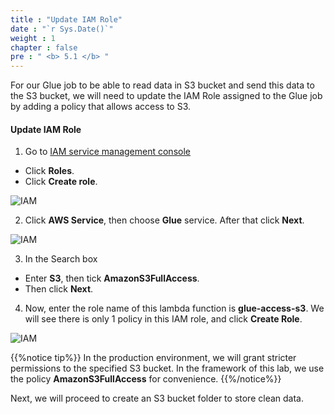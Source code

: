 ```yaml
---
title : "Update IAM Role"
date : "`r Sys.Date()`"
weight : 1
chapter : false
pre : " <b> 5.1 </b> "
---
```


For our Glue job to be able to read data in S3 bucket and send this data to the S3 bucket, we will need to update the IAM Role assigned to the Glue job by adding a policy that allows access to S3.

#### Update IAM Role

1. Go to [IAM service management console](https://console.aws.amazon.com/iamv2/home?#/home)
  + Click **Roles**.
  + Click **Create role**.

![IAM](images/5.dataprocess/01-create_glue_role.png)

2. Click **AWS Service**, then choose **Glue** service. After that click **Next**.
 
![IAM](images/5.dataprocess/02-choose_glue.png)

3. In the Search box
  + Enter **S3**, then tick **AmazonS3FullAccess**.
  + Then click **Next**.

4. Now, enter the role name of this lambda function is **glue-access-s3**. We will see there is only 1 policy in this IAM role, and click **Create Role**.

![IAM](images/5.dataprocess/03-create_role.png)
 
{{%notice tip%}}
In the production environment, we will grant stricter permissions to the specified S3 bucket. In the framework of this lab, we use the policy **AmazonS3FullAccess** for convenience.
{{%/notice%}}

Next, we will proceed to create an S3 bucket folder to store clean data.